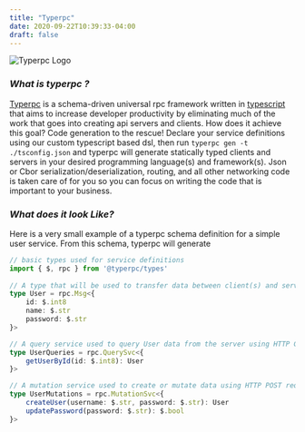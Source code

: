 ```yaml
---
title: "Typerpc"
date: 2020-09-22T10:39:33-04:00
draft: false
---
```


![Typerpc Logo](https://raw.githubusercontent.com/typerpc/typerpc/master/packages/docs/static/images/typerpc_logo.png)

### *What is typerpc ?*

[Typerpc](http://typerpc.run) is a schema-driven universal rpc framework written in [typescript](https://www.typescriptlang.org/) that aims to increase developer productivity by eliminating much of the work that goes into creating api servers and clients. How does it achieve this goal?  Code generation to the rescue! Declare your service definitions using our custom typescript based dsl, then run `typerpc gen -t ./tsconfig.json` and typerpc will generate statically typed clients and servers in your desired programming language(s) and framework(s). Json or Cbor serialization/deserialization, routing, and all other networking code is taken care of for you so you can focus on writing the code that is important to your business.

### *What does it look Like?*

Here is a very small example of a typerpc schema definition for a simple user service. From this schema, typerpc will generate  
```ts
// basic types used for service definitions
import { $, rpc } from '@typerpc/types'
 
// A type that will be used to transfer data between client(s) and server(s).  
type User = rpc.Msg<{
    id: $.int8
    name: $.str
    password: $.str
}>

// A query service used to query User data from the server using HTTP GET requests.
type UserQueries = rpc.QuerySvc<{
    getUserById(id: $.int8): User
}>

// A mutation service used to create or mutate data using HTTP POST requests.
type UserMutations = rpc.MutationSvc<{
    createUser(username: $.str, password: $.str): User
    updatePassword(password: $.str): $.bool
}>

```
